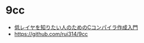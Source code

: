 # 9cc

* <a href="https://www.sigbus.info/compilerbook">低レイヤを知りたい人のためのCコンパイラ作成入門</a>
* https://github.com/rui314/9cc
